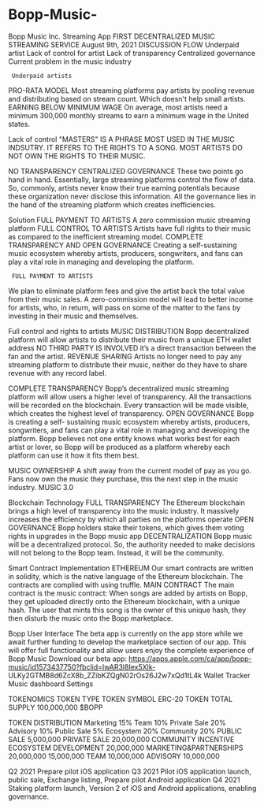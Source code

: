 # Bopp-Music-

Bopp Music
 Inc. Streaming
App
FIRST DECENTRALIZED MUSIC STREAMING SERVICE
  August 9th, 2021
  DISCUSSION FLOW
Underpaid artist
Lack of control for artist Lack of transparency Centralized governance
 Current problem in the music
industry
   
     Underpaid artists
PRO-RATA MODEL
Most streaming platforms pay artists by pooling revenue and distributing based on stream count. Which doesn't help small artists.
EARNING BELOW MINIMUM WAGE
On average, most artists need a minimum 300,000 monthly streams to earn a minimum wage in the United states.
  
   Lack of control
"MASTERS" IS A PHRASE MOST USED IN THE MUSIC INDSUTRY. IT REFERS TO THE RIGHTS TO A SONG. MOST ARTISTS DO NOT OWN THE RIGHTS TO THEIR MUSIC.
  
  NO
TRANSPARENCY
CENTRALIZED GOVERNANCE
These two points go hand in hand. Essentially, large streaming platforms control the flow of data. So, commonly, artists never know their true earning potentials because these organization never disclose this information. All the governance lies in the hand of the streaming platform which creates inefficiencies.
  
Solution
  FULL PAYMENT TO ARTISTS
A zero commission music streaming platform
FULL CONTROL TO ARTISTS
Artists have full rights to their music as compared to the inefficient streaming model.
COMPLETE TRANSPARENCY AND OPEN GOVERNANCE
Creating a self-sustaining music ecosystem whereby artists, producers, songwriters, and fans can play a vital role in managing and developing the platform.
 
     FULL PAYMENT TO ARTISTS
We plan to eliminate platform fees and give the artist back the total value from their music sales. A zero-commission model will lead to better income for artists, who, in return, will pass on some of the matter to the fans by investing in their music and themselves.
 
 Full control and rights to artists
 MUSIC DISTRIBUTION
Bopp decentralized platform will allow artists to distribute their music from a unique ETH wallet address
NO THIRD PARTY IS INVOLVED
it’s a direct transaction between the fan and the artist.
REVENUE SHARING
Artists no longer need to pay any streaming platform to distribute their music, neither do they have to share revenue with any record label.
    
  COMPLETE TRANSPARENCY
Bopp’s decentralized music streaming platform will allow users a higher level of transparency. All the transactions will be recorded on the blockchain. Every transaction will be made visible, which creates the highest level of transparency.
 OPEN GOVERNANCE
Bopp is creating a self- sustaining music ecosystem whereby artists, producers, songwriters, and fans can play a vital role in managing and developing the platform. Bopp believes not one entity knows what works best for each artist or lover, so Bopp will be produced as a platform whereby each platform can use it how it fits them best.
 
  MUSIC OWNERSHIP
A shift away from the current model of pay as you go. Fans now own the music they purchase, this the next step in the music industry.
   MUSIC 3.0
  
 Blockchain Technology
 FULL TRANSPARENCY
The Ethereum blockchain brings a high level of transparency into the music industry. It massively increases the efficiency by which all parties on the platforms operate
OPEN GOVERNANCE
Bopp holders stake their tokens, which gives them voting rights in upgrades in the Bopp music app
DECENTRALIZATION
Bopp music will be a decentralized protocol. So, the authority needed to make decisions will not belong to the Bopp team. Instead, it will be the community.
    
Smart Contract Implementation
  ETHEREUM
Our smart contracts are written in solidity, which is the native language of the Ethereum blockchain. The contracts are complied with using truffle.
MAIN CONTRACT
The main contract is the music contract: When songs are added by artists on Bopp, they get uploaded directly onto the Ethereum blockchain, with a unique hash. The user that mints this song is the owner of this unique hash, they then disturb the music onto the Bopp marketplace.
    
Bopp User Interface
The beta app is currently on the app store while we await further funding to develop the marketplace section of our app. This will offer full functionality and allow users enjoy the complete experience of Bopp Music
Download our beta app: https://apps.apple.com/ca/app/bopp-music/id1573437750?fbclid=IwAR3l8Iex5Xlk- ULKy2GTMB8d6ZcX8b_ZZibKZQgN02rOs26J2w7xQd1tL4k
              Wallet Tracker Music dashboard Settings

 TOKENOMICS
 TOKEN TYPE TOKEN SYMBOL
ERC-20 TOKEN
TOTAL SUPPLY
100,000,000
$BOPP
           
 TOKEN DISTRIBUTION
Marketing 15%
Team 10%
Private Sale 20%
Advisory 10%
Public Sale 5%
 Ecosystem 20%
Community 20%
PUBLIC SALE
5,000,000
PRIVATE SALE
20,000,000
COMMUNITY INCENTIVE
ECOSYSTEM DEVELOPMENT
20,000,000
MARKETING&PARTNERSHIPS
20,000,000
15,000,000
 TEAM
      10,000,000
ADVISORY
10,000,000
    
 Q2 2021
Prepare pilot iOS application
  Q3 2021
Pilot iOS application launch, public sale, Exchange listing, Prepare pilot Android application
Q4 2021
Staking platform launch, Version 2 of iOS and Android applications, enabling governance.
